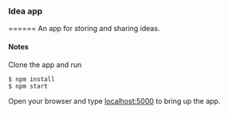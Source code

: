 ### Idea app
======
An app for storing and sharing ideas.

#### Notes

Clone the app and run
```
$ npm install
$ npm start
```

Open your browser and type [localhost:5000](http://localhost:5000/) to bring up the app.
